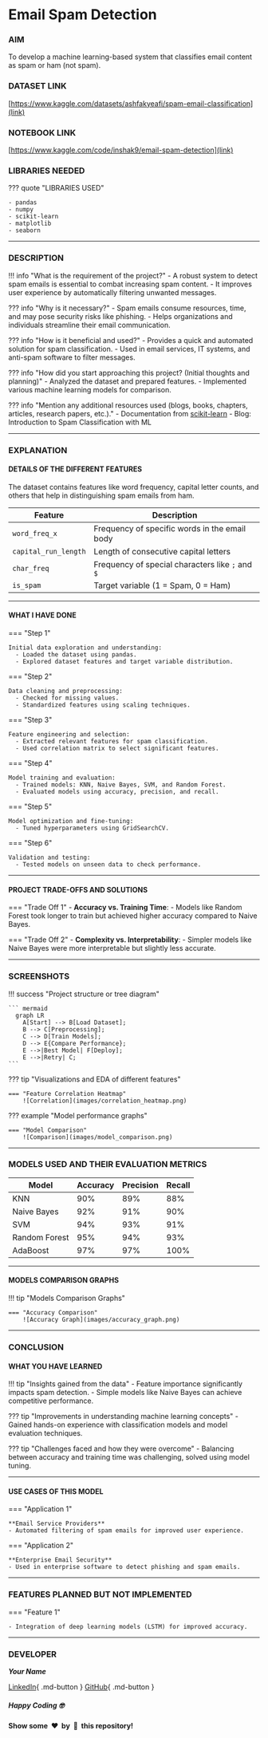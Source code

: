
# Email Spam Detection

### AIM 
To develop a machine learning-based system that classifies email content as spam or ham (not spam).

### DATASET LINK 
[https://www.kaggle.com/datasets/ashfakyeafi/spam-email-classification](link)


### NOTEBOOK LINK 
[https://www.kaggle.com/code/inshak9/email-spam-detection](link)


### LIBRARIES NEEDED

??? quote "LIBRARIES USED"

    - pandas
    - numpy
    - scikit-learn
    - matplotlib
    - seaborn
    

--- 

### DESCRIPTION 
!!! info "What is the requirement of the project?"
    - A robust system to detect spam emails is essential to combat increasing spam content.
    - It improves user experience by automatically filtering unwanted messages.

??? info "Why is it necessary?"
    - Spam emails consume resources, time, and may pose security risks like phishing.
    - Helps organizations and individuals streamline their email communication.

??? info "How is it beneficial and used?"
    - Provides a quick and automated solution for spam classification.
    - Used in email services, IT systems, and anti-spam software to filter messages.

??? info "How did you start approaching this project? (Initial thoughts and planning)"
    - Analyzed the dataset and prepared features.
    - Implemented various machine learning models for comparison.

??? info "Mention any additional resources used (blogs, books, chapters, articles, research papers, etc.)."
    - Documentation from [scikit-learn](https://scikit-learn.org)
    - Blog: Introduction to Spam Classification with ML

---

### EXPLANATION

#### DETAILS OF THE DIFFERENT FEATURES
The dataset contains features like word frequency, capital letter counts, and others that help in distinguishing spam emails from ham.

| Feature              | Description                                     |
|----------------------|-------------------------------------------------|
| `word_freq_x`        | Frequency of specific words in the email body  |
| `capital_run_length` | Length of consecutive capital letters          |
| `char_freq`          | Frequency of special characters like `;` and `$` |
| `is_spam`            | Target variable (1 = Spam, 0 = Ham)            |

---

#### WHAT I HAVE DONE

=== "Step 1"

    Initial data exploration and understanding:
      - Loaded the dataset using pandas.
      - Explored dataset features and target variable distribution.

=== "Step 2"

    Data cleaning and preprocessing:
      - Checked for missing values.
      - Standardized features using scaling techniques.

=== "Step 3"

    Feature engineering and selection:
      - Extracted relevant features for spam classification.
      - Used correlation matrix to select significant features.

=== "Step 4"

    Model training and evaluation:
      - Trained models: KNN, Naive Bayes, SVM, and Random Forest.
      - Evaluated models using accuracy, precision, and recall.

=== "Step 5"

    Model optimization and fine-tuning:
      - Tuned hyperparameters using GridSearchCV.

=== "Step 6"

    Validation and testing:
      - Tested models on unseen data to check performance.

---

#### PROJECT TRADE-OFFS AND SOLUTIONS

=== "Trade Off 1"
    - **Accuracy vs. Training Time**:
      - Models like Random Forest took longer to train but achieved higher accuracy compared to Naive Bayes.

=== "Trade Off 2"
    - **Complexity vs. Interpretability**:
      - Simpler models like Naive Bayes were more interpretable but slightly less accurate.

---

### SCREENSHOTS
<!-- Attach the screenshots and images -->

!!! success "Project structure or tree diagram"

    ``` mermaid
      graph LR
        A[Start] --> B[Load Dataset];
        B --> C[Preprocessing];
        C --> D[Train Models];
        D --> E{Compare Performance};
        E -->|Best Model| F[Deploy];
        E -->|Retry| C;
    ```

??? tip "Visualizations and EDA of different features"

    === "Feature Correlation Heatmap"
        ![Correlation](images/correlation_heatmap.png)

??? example "Model performance graphs"

    === "Model Comparison"
        ![Comparison](images/model_comparison.png)

---

### MODELS USED AND THEIR EVALUATION METRICS

|    Model             | Accuracy | Precision | Recall |
|----------------------|----------|-----------|--------|
| KNN                  | 90%      | 89%       | 88%    |
| Naive Bayes          | 92%      | 91%       | 90%    |
| SVM                  | 94%      | 93%       | 91%    |
| Random Forest        | 95%      | 94%       | 93%    |
| AdaBoost             | 97%      | 97%       | 100%   |

---

#### MODELS COMPARISON GRAPHS

!!! tip "Models Comparison Graphs"

    === "Accuracy Comparison"
        ![Accuracy Graph](images/accuracy_graph.png)

---

### CONCLUSION

#### WHAT YOU HAVE LEARNED

!!! tip "Insights gained from the data"
    - Feature importance significantly impacts spam detection.
    - Simple models like Naive Bayes can achieve competitive performance.

??? tip "Improvements in understanding machine learning concepts"
    - Gained hands-on experience with classification models and model evaluation techniques.

??? tip "Challenges faced and how they were overcome"
    - Balancing between accuracy and training time was challenging, solved using model tuning.

---

#### USE CASES OF THIS MODEL

=== "Application 1"

    **Email Service Providers**
    - Automated filtering of spam emails for improved user experience.

=== "Application 2"

    **Enterprise Email Security**
    - Used in enterprise software to detect phishing and spam emails.

---

### FEATURES PLANNED BUT NOT IMPLEMENTED

=== "Feature 1"

    - Integration of deep learning models (LSTM) for improved accuracy.

---

### **DEVELOPER**
***Your Name***

[LinkedIn](https://www.linkedin.com/in/insha-khan-4087532a4/){ .md-button }
[GitHub](https://www.github.com/ikcod){ .md-button }

##### Happy Coding 🤓
#### Show some &nbsp;❤️&nbsp; by &nbsp;🌟&nbsp; this repository!





